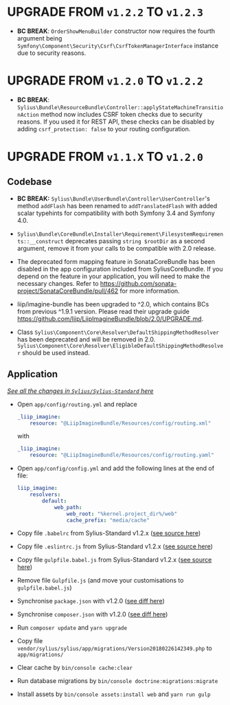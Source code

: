 # UPGRADE FROM `v1.2.2` TO `v1.2.3`

* **BC BREAK**: `OrderShowMenuBuilder` constructor now requires the fourth argument being 
  `Symfony\Component\Security\Csrf\CsrfTokenManagerInterface` instance due to security reasons.

# UPGRADE FROM `v1.2.0` TO `v1.2.2`

* **BC BREAK**: `Sylius\Bundle\ResourceBundle\Controller::applyStateMachineTransitionAction` method now includes CSRF token checks due 
  to security reasons. If you used it for REST API, these checks can be disabled by adding 
  `csrf_protection: false` to your routing configuration.

# UPGRADE FROM `v1.1.X` TO `v1.2.0`

## Codebase

* __BC BREAK:__ `Sylius\Bundle\UserBundle\Controller\UserController`'s method `addFlash` has been renamed to
  `addTranslatedFlash` with added scalar typehints for compatibility with both Symfony 3.4 and Symfony 4.0.

* `Sylius\Bundle\CoreBundle\Installer\Requirement\FilesystemRequirements::__construct` deprecates passing
  `string $rootDir` as a second argument, remove it from your calls to be compatible with 2.0 release.

* The deprecated form mapping feature in SonataCoreBundle has been disabled in the app configuration included from SyliusCoreBundle.
  If you depend on the feature in your application, you will need to make the necessary changes. Refer to https://github.com/sonata-project/SonataCoreBundle/pull/462 for more information.

* liip/imagine-bundle has been upgraded to ^2.0, which contains BCs from previous ^1.9.1 version. Please read their upgrade guide https://github.com/liip/LiipImagineBundle/blob/2.0/UPGRADE.md.

* Class `Sylius\Component\Core\Resolver\DefaultShippingMethodResolver` has been deprecated and will be removed in 2.0. `Sylius\Component\Core\Resolver\EligibleDefaultShippingMethodResolver` should be used instead.

## Application

[*See all the changes in `Sylius/Sylius-Standard` here*](https://github.com/Sylius/Sylius-Standard/pull/236/files)

* Open `app/config/routing.yml` and replace

  ```yaml
  _liip_imagine:
      resource: "@LiipImagineBundle/Resources/config/routing.xml"
  ```
    
  with 
  
  ```yaml
  _liip_imagine:
      resource: "@LiipImagineBundle/Resources/config/routing.yaml"
  ```  
    
* Open `app/config/config.yml` and add the following lines at the end of file:

  ```yaml
  liip_imagine:
      resolvers:
          default:
              web_path:
                  web_root: "%kernel.project_dir%/web"
                  cache_prefix: "media/cache"
  ```
  
* Copy file `.babelrc` from Sylius-Standard v1.2.x ([see source here](https://github.com/Sylius/Sylius-Standard/blob/1.2/.babelrc))

* Copy file `.eslintrc.js` from Sylius-Standard v1.2.x ([see source here](https://github.com/Sylius/Sylius-Standard/blob/1.2/.eslintrc.js))

* Copy file `gulpfile.babel.js` from Sylius-Standard v1.2.x ([see source here](https://github.com/Sylius/Sylius-Standard/blob/1.2/gulpfile.babel.js))

* Remove file `Gulpfile.js` (and move your customisations to `gulpfile.babel.js`)

* Synchronise `package.json` with v1.2.0 ([see diff here](https://github.com/Sylius/Sylius-Standard/pull/236/files#diff-b9cfc7f2cdf78a7f4b91a753d10865a2))

* Synchronise `composer.json` with v1.2.0 ([see diff here](https://github.com/Sylius/Sylius-Standard/pull/236/files#diff-b5d0ee8c97c7abd7e3fa29b9a27d1780))

* Run `composer update` and `yarn upgrade`

* Copy file `vendor/sylius/sylius/app/migrations/Version20180226142349.php` to `app/migrations/`

* Clear cache by `bin/console cache:clear`

* Run database migrations by `bin/console doctrine:migrations:migrate` 

* Install assets by `bin/console assets:install web` and `yarn run gulp`
